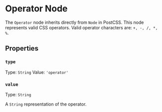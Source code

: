 # Operator Node

The `Operator` node inherits directly from `Node` in PostCSS. This node represents valid CSS operators. Valid operator characters are: `+, -, /, *, %`.

## Properties

### `type`

Type: `String`
Value: `'operator'`

### `value`

Type: `String`<br>

A `String` representation of the operator.
